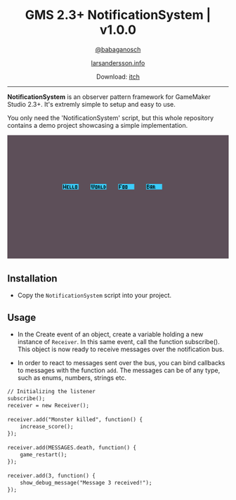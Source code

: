 <h1 align="center">GMS 2.3+ NotificationSystem | v1.0.0</h1>
<p align="center"><a href="https://twitter.com/Babaganosch">@babaganosch</a></p>
<p align="center"><a href="https://larsandersson.info">larsandersson.info</a></p>
<p align="center">Download: <a href="/">itch</a></p>

---

**NotificationSystem** is an observer pattern framework for GameMaker Studio 2.3+. It's extremly simple to setup and easy to use.

You only need the 'NotificationSystem' script, but this whole repository contains a demo project showcasing a simple implementation.

<p align="center">
  <img src="https://raw.githubusercontent.com/babaganosch/open_storage/master/notifications.gif">
</p>

## Installation

* Copy the `NotificationSystem` script into your project.

## Usage

* In the Create event of an object, create a variable holding a new instance of `Receiver`. In this same event, call the function subscribe(). This object is now ready to receive messages over the notification bus.

* In order to react to messages sent over the bus, you can bind callbacks to messages with the function `add`. The messages can be of any type, such as enums, numbers, strings etc.

```gml
// Initializing the listener
subscribe();
receiver = new Receiver();

receiver.add("Monster killed", function() {
    increase_score();
});

receiver.add(MESSAGES.death, function() {
    game_restart();
});

receiver.add(3, function() {
    show_debug_message("Message 3 received!");
});
```
